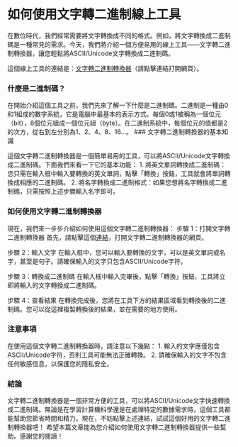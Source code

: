 如何使用文字轉二進制線上工具
==============

在數位時代，我們經常需要將文字轉換成不同的格式。例如，將文字轉換成二進制碼是一種常見的需求。今天，我們將介紹一個方便易用的線上工具——文字轉二進制轉換器，讓您輕鬆將ASCII/Unicode文字轉換成二進制碼。

這個線上工具的連結是：[文字轉二進制轉換器](https://www.onlinecalculatorsfree.com/zh-tw/convert/ascii-to-binary.html)（請點擊連結打開網頁）。

### 什麼是二進制碼？

在開始介紹這個工具之前，我們先來了解一下什麼是二進制碼。二進制是一種由0和1組成的數字系統，它是電腦中最基本的表示方式。每個0或1被稱為一個位元（bit），8個位元組成一個位元組（byte）。在二進制系統中，每個位元的值都是2的次方，從右到左分別為1、2、4、8、16...。 ### 文字轉二進制轉換器的基本知識

這個文字轉二進制轉換器是一個簡單易用的工具，可以將ASCII/Unicode文字轉換成二進制碼。下面我們來看一下它的基本功能： 1. 將英文單詞轉換成二進制碼：您只需在輸入框中輸入要轉換的英文單詞，點擊「轉換」按鈕，工具就會將單詞轉換成相應的二進制碼。
2. 將名字轉換成二進制格式：如果您想將名字轉換成二進制碼，只需按照上述步驟輸入名字即可。

### 如何使用文字轉二進制轉換器

現在，我們來一步步介紹如何使用這個文字轉二進制轉換器： 步驟 1：打開文字轉二進制轉換器 首先，請點擊這個[連結](https://www.onlinecalculatorsfree.com/zh-tw/convert/ascii-to-binary.html)，打開文字轉二進制轉換器的網頁。

步驟 2：輸入文字 在輸入框中，您可以輸入要轉換的文字，可以是英文單詞或名字，甚至是句子。請確保輸入的文字只包含ASCII/Unicode字符。

步驟 3：轉換成二進制碼 在輸入框中輸入完畢後，點擊「轉換」按鈕，工具將立即將輸入的文字轉換成二進制碼。

步驟 4：查看結果 在轉換完成後，您將在工具下方的結果區域看到轉換後的二進制碼。您可以從這裡複製轉換後的結果，並在需要的地方使用。

### 注意事項

在使用這個文字轉二進制轉換器時，請注意以下幾點： 1. 輸入的文字應僅包含ASCII/Unicode字符，否則工具可能無法正確轉換。
2. 請確保輸入的文字不包含任何敏感信息，以保護您的隱私安全。

### 結論

文字轉二進制轉換器是一個非常方便的工具，可以將ASCII/Unicode文字快速轉換成二進制碼。無論是在學習計算機科學還是在處理特定的數據需求時，這個工具都能幫助您節省時間和精力。現在，不妨點擊上述連結，試試這個好用的文字轉二進制轉換器吧！ 希望本篇文章能為您介紹如何使用文字轉二進制轉換器提供一些幫助。感謝您的閱讀！